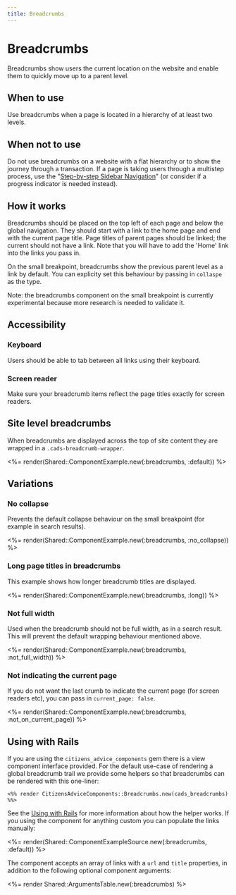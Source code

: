 ```yaml
---
title: Breadcrumbs
---
```


# Breadcrumbs

Breadcrumbs show users the current location on the website and enable them to quickly move up to a parent level.

## When to use

Use breadcrumbs when a page is located in a hierarchy of at least two levels.

## When not to use

Do not use breadcrumbs on a website with a flat hierarchy or to show the journey through a transaction. If a page is taking users through a multistep process, use the "[Step-by-step Sidebar Navigation](https://www.figma.com/file/J9qfbS9n1pUM2dpRQnTXUD/Design-system-2.0?node-id=813%3A132)" (or consider if a progress indicator is needed instead).

## How it works

Breadcrumbs should be placed on the top left of each page and below the global navigation. They should start with a link to the home page and end with the current page title. Page titles of parent pages should be linked; the current should not have a link. Note that you will have to add the 'Home' link into the links you pass in.

On the small breakpoint, breadcrumbs show the previous parent level as a link by default. You can explicity set this behaviour by passing in
`collaspe` as the type.

Note: the breadcrumbs component on the small breakpoint is currently experimental because more research is needed to validate it.

## Accessibility

### Keyboard

Users should be able to tab between all links using their keyboard.

### Screen reader

Make sure your breadcrumb items reflect the page titles exactly for screen readers.

## Site level breadcrumbs

When breadcrumbs are displayed across the top of site content they are wrapped in a `.cads-breadcrumb-wrapper`.

<%= render(Shared::ComponentExample.new(:breadcrumbs, :default)) %>

## Variations

### No collapse

Prevents the default collapse behaviour on the small breakpoint (for example in search results).

<%= render(Shared::ComponentExample.new(:breadcrumbs, :no_collapse)) %>

### Long page titles in breadcrumbs

This example shows how longer breadcrumb titles are displayed.

<%= render(Shared::ComponentExample.new(:breadcrumbs, :long)) %>

### Not full width

Used when the breadcrumb should not be full width, as in a search result. This will prevent the default wrapping behaviour mentioned above.

<%= render(Shared::ComponentExample.new(:breadcrumbs, :not_full_width)) %>

### Not indicating the current page

If you do not want the last crumb to indicate the current page (for screen readers etc), you can pass in `current_page: false`.

<%= render(Shared::ComponentExample.new(:breadcrumbs, :not_on_current_page)) %>

## Using with Rails

If you are using the `citizens_advice_components` gem there is a view component interface provided. For the default use-case of rendering a global breadcrumb trail we provide some helpers so that breadcrumbs can be rendered with this one-liner:

```erb
<%% render CitizensAdviceComponents::Breadcrumbs.new(cads_breadcrumbs) %%>
```

See the [Using with Rails](/guides/using-with-rails) for more information about how the helper works. If you using the component for anything custom you can populate the links manually:

<%= render(Shared::ComponentExampleSource.new(:breadcrumbs, :default)) %>

The component accepts an array of links with a `url` and `title` properties, in addition to the following optional component arguments:

<%= render Shared::ArgumentsTable.new(:breadcrumbs) %>
